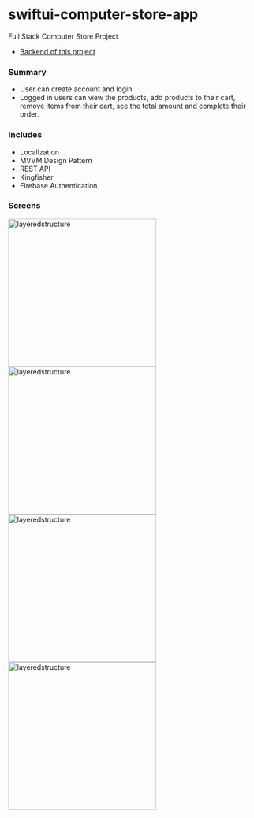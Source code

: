 # swiftui-computer-store-app

Full Stack Computer Store Project

- [Backend of this project](https://github.com/mehmetozkn/computer-store-app-backend "Backend")

### Summary

- User can create account and login.
- Logged in users can view the products, add products to their cart, remove items from their cart, see the total amount and complete their order.

### Includes

- Localization
- MVVM Design Pattern
- REST API
- Kingfisher
- Firebase Authentication

### Screens

<img width="300" alt="layeredstructure" src="https://github.com/mehmetozkn/swiftui-computer-store-app/assets/75026832/3b9525e4-ae4f-423d-b77b-5add38b4337e">

<img width="300" alt="layeredstructure" src="https://github.com/mehmetozkn/swiftui-computer-store-app/assets/75026832/7765b39a-97e5-441e-ae83-db7aaf84fbc5">

<img width="300" alt="layeredstructure" src="https://github.com/mehmetozkn/swiftui-computer-store-app/assets/75026832/808c5bad-bde0-4e23-9628-97cce5ff138b">

<img width="300" alt="layeredstructure" src="https://github.com/mehmetozkn/swiftui-computer-store-app/assets/75026832/f1d61dc9-d8ac-44df-bfa9-7a82b459adba">
